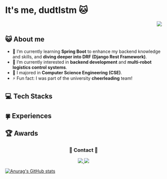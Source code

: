 # It's me, dudtlstm 🐱

<div align="right">
<a href="https://hits.seeyoufarm.com"><img src="https://hits.seeyoufarm.com/api/count/incr/badge.svg?url=https%3A%2F%2Fgithub.com%2Fdudtlstm&count_bg=%239DE467&title_bg=%235F5F5F&icon=apachecordova.svg&icon_color=%23CECECE&title=today%27s+visitors&edge_flat=false"/></a>
</div>

## 😺 About me
- 🌱 I’m currently learning **Spring Boot** to enhance my backend knowledge and skills, and **diving deeper into DRF (Django Rest Framework)**.
- 🤔 I’m currently interested in **backend development** and **multi-robot logistics control systems**.
- 💬 I majored in **Computer Science Engineering (CSE)**.
- ⚡ Fun fact: I was part of the university **cheerleading** team!

## 💻 Tech Stacks

## 🍀 Experiences

## 🏆 Awards

<h3 align="center">💌 Contact 💌</h3>
<div align="center">
  <a href="mailto:dudtlstm@gmail.com">
    <img
      src="https://img.shields.io/badge/dudtlstm@gmail.com-D14836?style=for-the-badge&logo=gmail&logoColor=white"/>
  </a>
  <a href="https://www.instagram.com/dudtlstm?igsh=MWljM2FzbXRjY3Bkdw==">
  <img src="https://img.shields.io/badge/Instagram-E4405F?style=for-the-badge&logo=instagram&logoColor=white" />
  </a>
</div>


[![Anurag's GitHub stats](https://github-readme-stats.vercel.app/api?username=dudtlstm)](https://github.com/dudtlstm/github-readme-stats)
